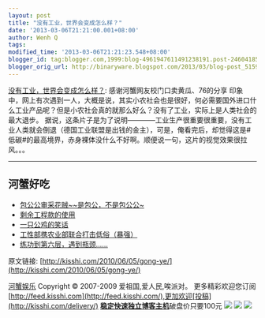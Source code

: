 ```yaml
---
layout: post
title: "没有工业，世界会变成怎么样？"
date: '2013-03-06T21:21:00.001+08:00'
author: Wenh Q
tags:
modified_time: '2013-03-06T21:21:23.548+08:00'
blogger_id: tag:blogger.com,1999:blog-4961947611491238191.post-2460418541270819949
blogger_orig_url: http://binaryware.blogspot.com/2013/03/blog-post_5159.html
---
```


[没有工业，世界会变成怎么样？](http://kisshi.com/2010/06/05/gong-ye/): 
感谢河蟹网友校门口卖黄瓜、76的分享
印象中，网上有次遇到一人，大概是说，其实小农社会也是很好，何必需要国外进口什么工业产品呢？但是小农社会真的就那么好么？没有了工业，实际上是人类社会的最大退步。
据说，这条片子是为了说明————工业生产很重要很重要，没有工业人类就会倒退（德国工业联盟是出钱的金主），可是，俺看完后，却觉得这是#低碳#的最高境界，赤身裸体没什么不好啊。顺便说一句，这片的视觉效果很拉风。。。


* * * * *

河蟹好吃
--------

-   [包公公审采花贼~~是包公，不是包公公~](http://kisshi.com/2009/12/24/bao-gong-gong/ "Permanent Link: 包公公审采花贼~~是包公，不是包公公~")
-   [剩余工程款的使用](http://kisshi.com/2009/08/31/gong-cheng-kuan/ "Permanent Link: 剩余工程款的使用")
-   [一只公鸡的笑话](http://kisshi.com/2010/03/11/gong-ji/ "Permanent Link: 一只公鸡的笑话")
-   [工性部携农业部联合打击低俗（暴强）](http://kisshi.com/2009/12/30/gong-xing-bu/ "Permanent Link: 工性部携农业部联合打击低俗（暴强）")
-   [练功到第六层，遇到瓶颈……](http://kisshi.com/2009/08/13/lian-gong/ "Permanent Link: 练功到第六层，遇到瓶颈……")

原文链接:
[http://kisshi.com/2010/06/05/gong-ye/](http://kisshi.com/2010/06/05/gong-ye/)

[河蟹娱乐](http://kisshi.com/) Copyright © 2007-2009
爱祖国,爱人民,唉派对。
更多精彩欢迎您订阅[http://feed.kisshi.com](http://feed.kisshi.com/),更加欢迎[投稿](http://kisshi.com/delivery/)
[**稳定快速独立博客主机**](http://www.gegehost.com/)破盘价只要100元
![](http://img.tongji.linezing.com/922164/tongji.gif)
![](http://www1.feedsky.com/t1/375035644/kisshi/feedsky/s.gif?r=http://kisshi.com/2010/06/05/gong-ye/)
[![](http://www1.feedsky.com/r/i/feedsky/kisshi/375035644/art01.gif)](http://www1.feedsky.com/r/l/feedsky/kisshi/375035644/art01.html)
